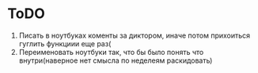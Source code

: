 # ToDO 
1. Писать в ноутбуках коменты за диктором, иначе потом прихоиться гуглить  функциии еще раз(
2. Переименовать ноутбуки так, что бы было понять что внутри(наверное нет смысла по неделеям раскидовать)